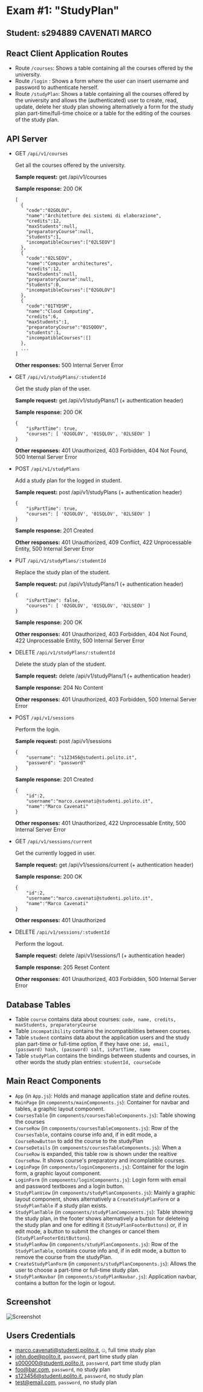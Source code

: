 # Exam #1: "StudyPlan"
## Student: s294889 CAVENATI MARCO 

## React Client Application Routes

- Route `/courses`: Shows a table containing all the courses offered by the university.
- Route `/login` : Shows a form where the user can insert username and password to authenticate herself.
- Route `/studyPlan`: Shows a table containing all the courses offered by the university and allows the (authenticated) user to create, read, update, delete her study plan showing alternatively a form for the study plan part-time/full-time choice or a table for the editing of the courses of the study plan.

## API Server

- GET `/api/v1/courses`

    Get all the courses offered by the university.

    **Sample request:** get /api/v1/courses

    **Sample response:** 200 OK
    ```
    [
      {
        "code":"02GOLOV",
        "name":"Architetture dei sistemi di elaborazione",
        "credits":12,
        "maxStudents":null,
        "preparatoryCourse":null,
        "students":1,
        "incompatibleCourses":["02LSEOV"]
      },
      {
        "code":"02LSEOV",
        "name":"Computer architectures",
        "credits":12,
        "maxStudents":null,
        "preparatoryCourse":null,
        "students":0,
        "incompatibleCourses":["02GOLOV"]
      },
      {
        "code":"01TYDSM",
        "name":"Cloud Computing",
        "credits":6,
        "maxStudents":1,
        "preparatoryCourse":"01SQOOV",
        "students":1,
        "incompatibleCourses":[]
      },
      ...
    ]
    ```
    **Other responses:** 500 Internal Server Error

- GET `/api/v1/studyPlans/:studentId`

    Get the study plan of the user.

    **Sample request:** get /api/v1/studyPlans/1 (+ authentication header)

    **Sample response:** 200 OK
    ```
    {
        "isPartTime": true,
        "courses": [ '02GOLOV', '01SQLOV', '02LSEOV' ]
    }
    ```

    **Other responses:** 401 Unauthorized, 403 Forbidden, 404 Not Found, 500 Internal Server Error

- POST `/api/v1/studyPlans`

    Add a study plan for the logged in student.

    **Sample request:** post /api/v1/studyPlans  (+ authentication header)
    ```
    {
        "isPartTime": true,
        "courses": [ '02GOLOV', '01SQLOV', '02LSEOV' ]
    }
    ```

    **Sample response:** 201 Created

    **Other responses:** 401 Unauthorized, 409 Conflict, 422 Unprocessable Entity, 500 Internal Server Error

- PUT `/api/v1/studyPlans/:studentId`

    Replace the study plan of the student.

    **Sample request:** put /api/v1/studyPlans/1 (+ authentication header)
    ```
    {
        "isPartTime": false,
        "courses": [ '02GOLOV', '01SQLOV', '02LSEOV' ]
    }
    ```

    **Sample response:** 200 OK

    **Other responses:** 401 Unauthorized, 403 Forbidden, 404 Not Found, 422 Unprocessable Entity, 500 Internal Server Error

- DELETE `/api/v1/studyPlans/:studentId`

    Delete the study plan of the student.

    **Sample request:** delete /api/v1/studyPlans/1 (+ authentication header)

    **Sample response:** 204 No Content

    **Other responses:** 401 Unauthorized, 403 Forbidden, 500 Internal Server Error

- POST `/api/v1/sessions`

    Perform the login.

    **Sample request:** post /api/v1/sessions
    ```
    {
        "username": "s123456@studenti.polito.it",
        "password": "password"
    }
    ```

    **Sample response:** 201 Created
    ```
    {
        "id":2,
        "username":"marco.cavenati@studenti.polito.it",
        "name":"Marco Cavenati"
    }
    ```

    **Other responses:** 401 Unauthorized, 422 Unprocessable Entity, 500 Internal Server Error

- GET `/api/v1/sessions/current`

    Get the currently logged in user.

    **Sample request:** get /api/v1/sessions/current (+ authentication header)

    **Sample response:** 200 OK
    ```
    {
        "id":2,
        "username":"marco.cavenati@studenti.polito.it",
        "name":"Marco Cavenati"
    }
    ```

    **Other responses:** 401 Unauthorized

- DELETE `/api/v1/sessions/:studentId`

    Perform the logout.

    **Sample request:** delete /api/v1/sessions/1 (+ authentication header)

    **Sample response:** 205 Reset Content

    **Other responses:** 401 Unauthorized, 403 Forbidden, 500 Internal Server Error


## Database Tables

- Table `course` contains data about courses: `code, name, credits, maxStudents, preparatoryCourse`
- Table `incompatibility` contains the incompatibilities between courses.
- Table `student` contains data about the application users and the study plan part-time or full-time option, if they have one: `id, email, (password) hash, (password) salt, isPartTime, name`
- Table `studyPlan` contains the bindings between students and courses, in other words the study plan entries: `studentId, courseCode`

## Main React Components

- `App` (in `App.js`): Holds and manage application state and define routes.
- `MainPage` (in `components/mainComponents.js`): Container for navbar and tables, a graphic layout component.
- `CoursesTable` (in `components/coursesTableComponents.js`): Table showing the courses
- `CourseRow` (in `components/coursesTableComponents.js`): Row of the `CoursesTable`, contains course info and, if in edit mode, a `CourseRowButton` to add the course to the studyPlan
- `CourseDetails` (in `components/coursesTableComponents.js`): When a `CourseRow` is expanded, this table row is shown under the realtive `CourseRow`. It shows course's preparatory and incomplatible courses.
- `LoginPage` (in `components/loginComponents.js`): Container for the login form, a graphic layout component.
- `LoginForm` (in `components/loginComponents.js`): Login form with email and password textboxes and a login button.
- `StudyPlanView` (in `components/studyPlanComponents.js`): Mainly a graphic layout component, shows alternatively a `CreateStudyPlanForm` or a `StudyPlanTable` if a study plan exists.
- `StudyPlanTable` (in `components/studyPlanComponents.js`): Table showing the study plan, in the footer shows alternatively a button for deleteing the study plan and one for editing it (`StudyPlanFooterButtons`) or, if in edit mode, a button to submit the changes or cancel them (`StudyPlanFooterEditButtons`).
- `StudyPlanRow` (in `components/studyPlanComponents.js`): Row of the `StudyPlanTable`, contains course info and, if in edit mode, a button to remove the course from the studyPlan.
- `CreateStudyPlanForm` (in `components/studyPlanComponents.js`): Allows the user to choose a part-time or full-time study plan.
- `StudyPlanNavbar` (in `components/studyPlanNavbar.js`): Application navbar, contains a button for the login or logout.

## Screenshot

![Screenshot](./img/screenshot.png)

## Users Credentials

- marco.cavenati@studenti.polito.it, `🤐`, full time study plan
- john.doe@polito.it, `password`, part time study plan
- s000000@studenti.polito.it, `password`, part time study plan
- foo@bar.com, `password`, no study plan
- s123456@studenti.polito.it, `password`, no study plan
- test@email.com, `password`, no study plan

